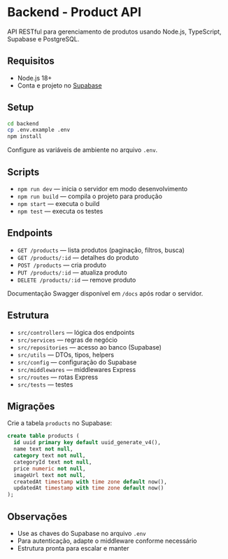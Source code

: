 # Backend - Product API

API RESTful para gerenciamento de produtos usando Node.js, TypeScript, Supabase e PostgreSQL.

## Requisitos
- Node.js 18+
- Conta e projeto no [Supabase](https://supabase.com/)

## Setup

```bash
cd backend
cp .env.example .env
npm install
```

Configure as variáveis de ambiente no arquivo `.env`.

## Scripts

- `npm run dev` — inicia o servidor em modo desenvolvimento
- `npm run build` — compila o projeto para produção
- `npm start` — executa o build
- `npm test` — executa os testes

## Endpoints

- `GET /products` — lista produtos (paginação, filtros, busca)
- `GET /products/:id` — detalhes do produto
- `POST /products` — cria produto
- `PUT /products/:id` — atualiza produto
- `DELETE /products/:id` — remove produto

Documentação Swagger disponível em `/docs` após rodar o servidor.

## Estrutura

- `src/controllers` — lógica dos endpoints
- `src/services` — regras de negócio
- `src/repositories` — acesso ao banco (Supabase)
- `src/utils` — DTOs, tipos, helpers
- `src/config` — configuração do Supabase
- `src/middlewares` — middlewares Express
- `src/routes` — rotas Express
- `src/tests` — testes

## Migrações

Crie a tabela `products` no Supabase:

```sql
create table products (
  id uuid primary key default uuid_generate_v4(),
  name text not null,
  category text not null,
  categoryId text not null,
  price numeric not null,
  imageUrl text not null,
  createdAt timestamp with time zone default now(),
  updatedAt timestamp with time zone default now()
);
```

## Observações
- Use as chaves do Supabase no arquivo `.env`
- Para autenticação, adapte o middleware conforme necessário
- Estrutura pronta para escalar e manter 